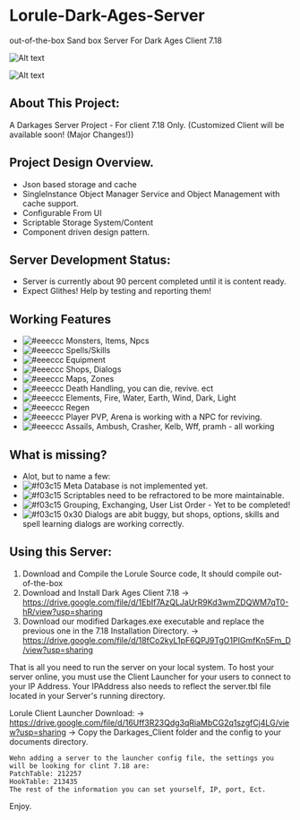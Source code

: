 # Lorule-Dark-Ages-Server
out-of-the-box Sand box Server For Dark Ages Client 7.18

![Alt text](https://github.com/wren11/Lorule-Dark-Ages-Server/blob/master/GitStuff/pictures/lorule.png?raw=true "Server")

![Alt text](https://github.com/wren11/Lorule-Dark-Ages-Server/blob/master/GitStuff/pictures/lorule2.png?raw=true "In Game")



## About This Project:
A Darkages Server Project - For client 7.18 Only. (Customized Client will be available soon! (Major Changes!))


## Project Design Overview.
- Json based storage and cache
- SingleInstance Object Manager Service and Object Management with cache support.
- Configurable From UI
- Scriptable Storage System/Content
- Component driven design pattern.

## Server Development Status:
- Server is currently about 90 percent completed until it is content ready.
- Expect Glithes! Help by testing and reporting them!

## Working Features
- ![#eeeccc](https://placehold.it/15/ecceee/000000?text=+) Monsters, Items, Npcs
- ![#eeeccc](https://placehold.it/15/ecceee/000000?text=+) Spells/Skills
- ![#eeeccc](https://placehold.it/15/ecceee/000000?text=+) Equipment
- ![#eeeccc](https://placehold.it/15/ecceee/000000?text=+) Shops, Dialogs
- ![#eeeccc](https://placehold.it/15/ecceee/000000?text=+) Maps, Zones
- ![#eeeccc](https://placehold.it/15/ecceee/000000?text=+) Death Handling, you can die, revive. ect
- ![#eeeccc](https://placehold.it/15/ecceee/000000?text=+) Elements, Fire, Water, Earth, Wind, Dark, Light
- ![#eeeccc](https://placehold.it/15/ecceee/000000?text=+) Regen
- ![#eeeccc](https://placehold.it/15/ecceee/000000?text=+) Player PVP, Arena is working with a NPC for reviving.
- ![#eeeccc](https://placehold.it/15/ecceee/000000?text=+) Assails, Ambush, Crasher, Kelb, Wff, pramh - all working



## What is missing?
- Alot, but to name a few:
- ![#f03c15](https://placehold.it/15/f03c15/000000?text=+) Meta Database is not implemented yet.
- ![#f03c15](https://placehold.it/15/f03c15/000000?text=+) Scriptables need to be refractored to be more maintainable.
- ![#f03c15](https://placehold.it/15/f03c15/000000?text=+) Grouping, Exchanging, User List Order - Yet to be completed!
- ![#f03c15](https://placehold.it/15/f03c15/000000?text=+) 0x30 Dialogs are abit buggy, but shops, options, skills and spell learning dialogs are working correctly.

## Using this Server:

1) Download and Compile the Lorule Source code, It should compile out-of-the-box
2) Download and Install Dark Ages Client 7.18
    -> https://drive.google.com/file/d/1EbIf7AzQLJaUrR9Kd3wmZDQWM7qT0-hR/view?usp=sharing    
3) Download our modified Darkages.exe executable and replace the previous one in the 7.18 Installation Directory.
    -> https://drive.google.com/file/d/18fCo2kyL1pF6QPJ9TgO1PIGmfKn5Fm_D/view?usp=sharing
    
That is all you need to run the server on your local system.
To host your server online, you must use the Client Launcher for your users to connect to your IP Address.
Your IPAddress also needs to reflect the server.tbl file located in your Server's running directory.

Lorule Client Launcher Download:
    -> https://drive.google.com/file/d/16Uff3R23Qdg3qRiaMbCG2q1szgfCj4LG/view?usp=sharing
    -> Copy the Darkages_Client folder and the config to your documents directory.
    
    Wehn adding a server to the launcher config file, the settings you will be looking for clint 7.18 are:
    PatchTable: 212257
    HookTable: 213435
    The rest of the information you can set yourself, IP, port, Ect.


Enjoy.
